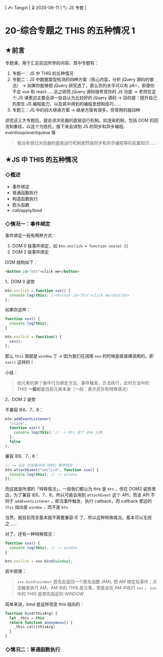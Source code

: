| ✍️ Tangxt | ⏳ 2020-06-11 | 🏷️ JS 专题 |

# 20-综合专题之 THIS 的五种情况 1

## ★前言

专题课，用于汇总前边所学的内容，其中专题有：

1. 专题一：JS 中 THIS 的五种情况
2. 专题二：JS 中数据类型检测的四种方案（核心内容，分析 jQuery 源码的做法） -> 如果你能够把 jQuery 研究透了，那么你的水平可以有 p6+，即便你不会 vue 和 react……总之研究 jQuery 源码很考究你的 JS 功底 -> 老师在这个 JS 课里边主要会讲一些自认为比较好的 jQuery 源码 -> 目的是：提升自己的原生 JS 编程能力，以及其中用到的编程思想和技巧……
3. 专题三：JS 中的四大继承方案 -> 继承方案有很多，但常用的就四种

讲完这三大专题后，就会讲浏览器的底层运行机制，如渲染机制，包括 DOM 的回流和重绘，以这个为依托，接下来会讲到 JS 的同步和异步编程、eventloop/eventqueue 等

> 我没有想过浏览器的底层运行机制居然是同步和异步编程等的前置知识……

## ★JS 中 THIS 的五种情况

### ◇概述

* 事件绑定
* 普通函数执行
* 构造函数执行
* 箭头函数
* call/apply/bind

### ◇情况一：事件绑定

事件绑定一般有两种方式：

1. DOM 0 级事件绑定，如 `btn.onclick = function xxx(e) {}` 
2. DOM 2 级事件绑定

DOM 结构如下：

``` html
<button id="btn">click me</button>
```

1、DOM 0 姿势

``` js
btn.onclick = function xxx() {
  console.log(this); //<button id="btn">click me</button>
};
```

如果你这样：

``` js
function xxx() {
  console.log(this);
}

btn.onclick = function() {
  xxx();
};
```

那么 `this` 值就是 `window` 了 -> 因为我们在调用 `xxx` 的时候是直接裸调用的，即 `xxx()` 这样的！

小结：

> 给元素的某个事件行为绑定方法，事件触发，方法执行，此时方法中的 THIS **一般**都是当前元素本身（一般：表示还存有特殊情况）

2、DOM 2 姿势

不兼容 IE6、7、8：

``` js
btn.addEventListener(
  "click",
  function xxx() {
    console.log(this); // -> btn 这个 dom 元素
  },
  false
);
```

兼容 IE6、7、8：

``` js
// <= IE8 浏览器中的 DOM2 事件绑定
btn.attachEvent("onclick", function xxx() {
  console.log(this); // -> window
});
```

而这就是所谓的「特殊情况」，一般我们都认为 this 是 `btn` ，但在 DOM2 姿势里边，为了兼容 IE6、7、8，所以可能会用到 `attachEvent` 这个 API，而该 API 不同于 `addEventListener` ，即当事件触发，执行 callback，而 callback 里边的 `this` 指向是 `window` ，而不是 `btn` 

当然，就目前而言基本就不需要兼容 IE 了，所以这种特殊情况，基本可以无视之……

对了，还有一种特殊情况：

``` js
function xxx() {
  console.log(this); // -> window
}

btn.onclick = xxx.bind(window);
```

其中原理：

> `xxx.bind(window)` 首先会返回一个匿名函数 (AM), 把 AM 绑定给事件；点击触发执行 AM，AM 中的 THIS 是元素，但是会在 AM 中执行 `xxx` ， `xxx` 中的 THIS 是预先指定的 WINDOW

简单来说，bind 是这样改变 this 指向的：

``` js
function bind(thisArg) {
  let _this = this
  return function anonymous() {
    _this.call(thisArg)
  }
}
```

### ◇情况二：普通函数执行


